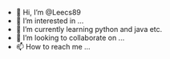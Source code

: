 - 👋 Hi, I’m @Leecs89
- 👀 I’m interested in ...
- 🌱 I’m currently learning python and java etc.
- 💞️ I’m looking to collaborate on ...
- 📫 How to reach me ...

<!---
Leecs89/Leecs89 is a ✨ special ✨ repository because its `README.md` (this file) appears on your GitHub profile.
You can click the Preview link to take a look at your changes.
--->
